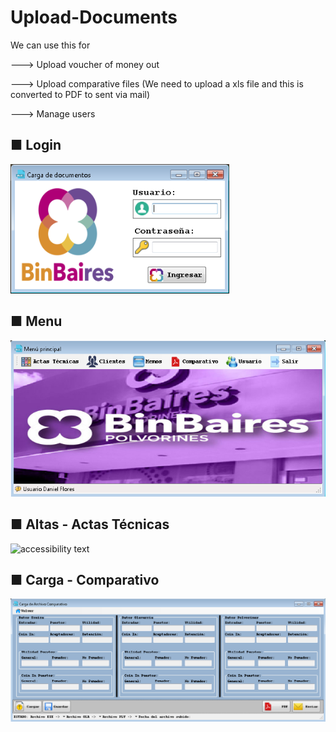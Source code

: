 # Upload-Documents

<div>
<p>We can use this for</p>
        <p>---> Upload voucher of money out</p>        
        <p>---> Upload comparative files (We need to upload a xls file and this is converted to PDF to sent via mail)</p>
        <p>---> Manage users</p> 
</div>

<p align="center">
  <h2> ■ Login</h2>   
  <img src="https://raw.githubusercontent.com/Daniel-Alberto-Flores/Upload-Documents/main/Login.png" width="350" alt="accessibility text">
</p>

<p align="center">
  <h2> ■ Menu</h2>   
  <img src="https://raw.githubusercontent.com/Daniel-Alberto-Flores/Upload-Documents/main/Menus.png" width="550" alt="accessibility text">
</p>

<p align="center">
  <h2> ■ Altas - Actas Técnicas</h2>   
  <img src="https://raw.githubusercontent.com/Daniel-Alberto-Flores/Upload-Documents/main/Altas%20-%20Actas%20T%C3%A9cnicas.png" width="350" alt="accessibility text">
</p>

<p align="center">
  <h2> ■ Carga - Comparativo</h2>   
  <img src="https://raw.githubusercontent.com/Daniel-Alberto-Flores/Upload-Documents/main/Carga%20-%20Comparativo.png" width="550" alt="accessibility text">
</p>

